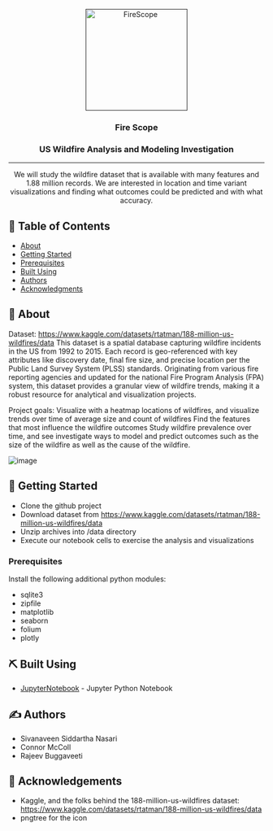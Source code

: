 <p align="center">
  <a href="" rel="noopener">
 <img width=200px height=200px src="https://png.pngtree.com/png-vector/20191018/ourmid/pngtree-forest-fire-icon-cartoon-style-png-image_1824449.jpg" alt="FireScope"></a>
</p>

<h3 align="center">Fire Scope</h3>

<div align="center">

<h3 align="center">US Wildfire Analysis and Modeling Investigation</h3>

</div>

---

<p align="center"> 
  We will study the wildfire dataset that is available with many features and 1.88 million records. We are interested in location and time variant visualizations and finding what outcomes could be predicted and with what accuracy.
    <br> 
</p>

## 📝 Table of Contents

- [About](#about)
- [Getting Started](#getting_started)
- [Prerequisites](#prereq)
- [Built Using](#built_using)
- [Authors](#authors)
- [Acknowledgments](#acknowledgement)

## 🧐 About <a name = "about"></a>

Dataset: https://www.kaggle.com/datasets/rtatman/188-million-us-wildfires/data
This dataset is a spatial database capturing wildfire incidents in the US from 1992 to 2015. Each record is geo-referenced with key attributes like discovery date, final fire size, and precise location per the Public Land Survey System (PLSS) standards. Originating from various fire reporting agencies and updated for the national Fire Program Analysis (FPA) system, this dataset provides a granular view of wildfire trends, making it a robust resource for analytical and visualization projects.

Project goals: Visualize with a heatmap locations of wildfires, and visualize trends over time of average size and count of wildfires
Find the features that most influence the wildfire outcomes
Study wildfire prevalence over time, and see investigate ways to model and predict outcomes such as the size of the wildfire as well as the cause of the wildfire.

![image](https://github.com/connormccoll/fire-scope/assets/41196898/f6128187-e570-4d31-8180-0edbf5745338)


## 🏁 Getting Started <a name = "getting_started"></a>

- Clone the github project
- Download dataset from https://www.kaggle.com/datasets/rtatman/188-million-us-wildfires/data
- Unzip archives into /data directory
- Execute our notebook cells to exercise the analysis and visualizations

### Prerequisites <a name = "prereq"></a>

Install the following additional python modules:
- sqlite3
- zipfile
- matplotlib
- seaborn
- folium
- plotly

## ⛏️ Built Using <a name = "built_using"></a>

- [JupyterNotebook](https://jupyter.org/) - Jupyter Python Notebook

## ✍️ Authors <a name = "authors"></a>

- Sivanaveen Siddartha Nasari
- Connor McColl
- Rajeev Buggaveeti

## 🎉 Acknowledgements <a name = "acknowledgement"></a>

- Kaggle, and the folks behind the 188-million-us-wildfires dataset: https://www.kaggle.com/datasets/rtatman/188-million-us-wildfires/data
- pngtree for the icon
